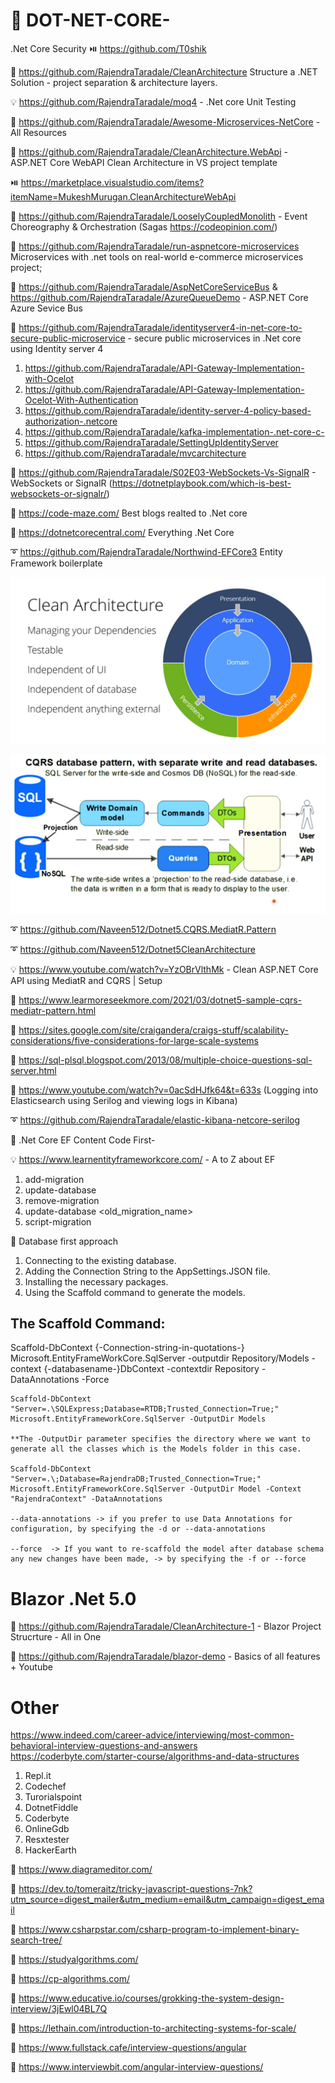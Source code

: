 # 🚦 DOT-NET-CORE-
.Net Core Security
⏯️ https://github.com/T0shik

:green_book: https://github.com/RajendraTaradale/CleanArchitecture  Structure a .NET Solution - project separation & architecture layers.

 💡 https://github.com/RajendraTaradale/moq4 - .Net core Unit Testing 
 
:green_book: https://github.com/RajendraTaradale/Awesome-Microservices-NetCore - All Resources

:green_book: https://github.com/RajendraTaradale/CleanArchitecture.WebApi - ASP.NET Core WebAPI Clean Architecture in VS project template

⏯️ https://marketplace.visualstudio.com/items?itemName=MukeshMurugan.CleanArchitectureWebApi

:green_book: https://github.com/RajendraTaradale/LooselyCoupledMonolith - Event Choreography & Orchestration (Sagas https://codeopinion.com/) 

:green_book: https://github.com/RajendraTaradale/run-aspnetcore-microservices Microservices with .net tools on real-world e-commerce microservices project;

:green_book: https://github.com/RajendraTaradale/AspNetCoreServiceBus &  https://github.com/RajendraTaradale/AzureQueueDemo - ASP.NET Core Azure Sevice Bus
            
:green_book: https://github.com/RajendraTaradale/identityserver4-in-net-core-to-secure-public-microservice - secure public microservices in .Net core using Identity server 4
1. https://github.com/RajendraTaradale/API-Gateway-Implementation-with-Ocelot
2. https://github.com/RajendraTaradale/API-Gateway-Implementation-Ocelot-With-Authentication
3. https://github.com/RajendraTaradale/identity-server-4-policy-based-authorization-.netcore 
4. https://github.com/RajendraTaradale/kafka-implementation-.net-core-c-
5. https://github.com/RajendraTaradale/SettingUpIdentityServer
6. https://github.com/RajendraTaradale/mvcarchitecture

:green_book: https://github.com/RajendraTaradale/S02E03-WebSockets-Vs-SignalR - WebSockets or SignalR (https://dotnetplaybook.com/which-is-best-websockets-or-signalr/)

:green_book: https://code-maze.com/ Best blogs realted to .Net core

:green_book: https://dotnetcorecentral.com/ Everything .Net Core

:curly_loop: https://github.com/RajendraTaradale/Northwind-EFCore3 Entity Framework boilerplate

![Screenshot](https://github.com/RajendraTaradale/DOT-NET-CORE-/blob/master/Rajendra%20taradale%20clean%20architecture.PNG)

![Screenshot](https://github.com/RajendraTaradale/DOT-NET-CORE-/blob/master/CQRS%20Architecture%20Diagram.PNG)

:curly_loop: https://github.com/Naveen512/Dotnet5.CQRS.MediatR.Pattern

:curly_loop: https://github.com/Naveen512/Dotnet5CleanArchitecture

💡 https://www.youtube.com/watch?v=YzOBrVlthMk - Clean ASP.NET Core API using MediatR and CQRS | Setup

:green_book: https://www.learmoreseekmore.com/2021/03/dotnet5-sample-cqrs-mediatr-pattern.html

:green_book: https://sites.google.com/site/craigandera/craigs-stuff/scalability-considerations/five-considerations-for-large-scale-systems

:green_book: https://sql-plsql.blogspot.com/2013/08/multiple-choice-questions-sql-server.html

:green_book: https://www.youtube.com/watch?v=0acSdHJfk64&t=633s (Logging into Elasticsearch using Serilog and viewing logs in Kibana)

:curly_loop: https://github.com/RajendraTaradale/elastic-kibana-netcore-serilog

:green_book: .Net Core EF Content Code First- 

💡  https://www.learnentityframeworkcore.com/ - A to Z about EF

1. add-migration
2. update-database
3. remove-migration
4. update-database <old_migration_name>
5. script-migration

:green_book: Database first approach

1. Connecting to the existing database.
2. Adding the Connection String to the AppSettings.JSON file.
3. Installing the necessary packages.
4. Using the Scaffold command to generate the models.

The Scaffold Command: 
-----------------------------------------
Scaffold-DbContext {-Connection-string-in-quotations-} Microsoft.EntityFrameWorkCore.SqlServer -outputdir Repository/Models -context {-databasename-}DbContext -contextdir Repository -DataAnnotations -Force

```
Scaffold-DbContext "Server=.\SQLExpress;Database=RTDB;Trusted_Connection=True;" Microsoft.EntityFrameworkCore.SqlServer -OutputDir Models

**The -OutputDir parameter specifies the directory where we want to generate all the classes which is the Models folder in this case.

Scaffold-DbContext "Server=.\;Database=RajendraDB;Trusted_Connection=True;" Microsoft.EntityFrameworkCore.SqlServer -OutputDir Model -Context "RajendraContext" -DataAnnotations

--data-annotations -> if you prefer to use Data Annotations for configuration, by specifying the -d or --data-annotations

--force  -> If you want to re-scaffold the model after database schema any new changes have been made, -> by specifying the -f or --force

```
# Blazor .Net 5.0

📙 https://github.com/RajendraTaradale/CleanArchitecture-1 - Blazor Project Strucrture - All in One

📙 https://github.com/RajendraTaradale/blazor-demo - Basics of all features + Youtube

# Other

https://www.indeed.com/career-advice/interviewing/most-common-behavioral-interview-questions-and-answers
https://coderbyte.com/starter-course/algorithms-and-data-structures
1. Repl.it
2. Codechef
3. Turorialspoint
4. DotnetFiddle
5. Coderbyte
6. OnlineGdb
7. Resxtester
8. HackerEarth


:green_book: https://www.diagrameditor.com/

:green_book: https://dev.to/tomeraitz/tricky-javascript-questions-7nk?utm_source=digest_mailer&utm_medium=email&utm_campaign=digest_email

:green_book: https://www.csharpstar.com/csharp-program-to-implement-binary-search-tree/

:green_book: https://studyalgorithms.com/

:green_book: https://cp-algorithms.com/

:green_book: https://www.educative.io/courses/grokking-the-system-design-interview/3jEwl04BL7Q

:green_book: https://lethain.com/introduction-to-architecting-systems-for-scale/

:green_book: https://www.fullstack.cafe/interview-questions/angular 

:green_book: https://www.interviewbit.com/angular-interview-questions/
